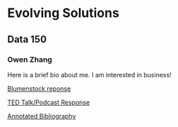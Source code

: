 # Evolving Solutions

## Data 150

### Owen Zhang

Here is a brief bio about me. I am interested in business!

[Blumenstock reponse](https://ohzhang7.github.io/workshop/blumenstock)

[TED Talk/Podcast Response](https://ohzhang7.github.io/workshop/jahan)

[Annotated Bibliography](https://ohzhang7.github.io/workshop/annotatedbib)
